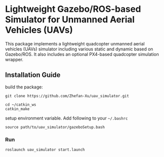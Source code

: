# Lightweight Gazebo/ROS-based Simulator for Unmanned Aerial Vehicles (UAVs)
This package implements a lightweight quadcopter unmanned aerial vehicles (UAVs) simulator including various static and dynamic based on Gazebo/ROS. It also includes an optional PX4-based quadcopter simulation wrapper.

## Installation Guide
build the package:
```
git clone https://github.com/Zhefan-Xu/uav_simulator.git

cd ~/catkin_ws
catkin_make
```

setup environment variable. Add following to your ```~/.bashrc```
```
source path/to/uav_simulator/gazeboSetup.bash
```

### Run
```
roslaunch uav_simulator start.launch
```


